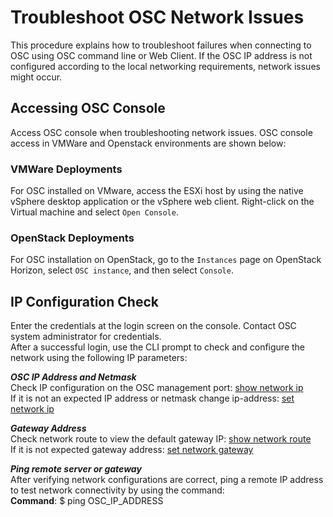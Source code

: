 # Troubleshoot OSC Network Issues  
This procedure explains how to troubleshoot failures when connecting to OSC using OSC command line or Web Client. If the OSC IP address is not configured according to the local networking requirements, network issues might occur.  
## Accessing OSC Console  
Access OSC console when troubleshooting network issues. OSC console access in VMWare and Openstack environments are shown below:

### VMWare Deployments  
For OSC installed on VMware, access the ESXi host by using the native vSphere desktop application or the vSphere web client. 
Right-click on the Virtual machine and select `Open Console`.

### OpenStack Deployments ###  
For OSC installation on OpenStack, go to the `Instances` page on OpenStack Horizon, select `OSC instance`, and then select `Console`.  

## IP Configuration Check ##
Enter the credentials at the login screen on the console. Contact OSC system administrator for credentials.  
After a successful login, use the CLI prompt to check and configure the network using the following IP parameters:  

***OSC IP Address and Netmask***  
Check IP configuration on the OSC management port:   [show network ip](../../references/cli.md/#show-network-ip)  
If it is not an expected IP address or netmask change ip-address:  [set network ip](../../references/cli.md/#set-network-ip)  

***Gateway Address***  
Check network route to view the default gateway IP:  [show network route](../../references/cli.md/#show-network-route)  
If it is not expected gateway address: [set network gateway](../../references/cli.md/#set-network-gateway)  

***Ping remote server or gateway***  
After verifying network configurations are correct, ping a remote IP address to test network connectivity by using the command:  
**Command**: $ ping OSC_IP_ADDRESS

